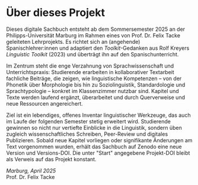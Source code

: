# Über dieses Projekt

Dieses digitale Sachbuch entsteht ab dem Sommersemester 2025 an der Philipps-Universität Marburg im Rahmen eines von Prof. Dr. Felix Tacke geleiteten Lehrprojekts. Es richtet sich an (angehende) Spanischlehrer:innen und adaptiert den *Toolkit*-Gedanken aus Rolf Kreyers *Linguistic Toolkit* (2023) und überträgt ihn auf den Spanischunterricht.

Im Zentrum steht die enge Verzahnung von Sprachwissenschaft und Unterrichtspraxis: Studierende erarbeiten in kollaborativer Textarbeit fachliche Beiträge, die zeigen, wie linguistische Kompetenzen – von der Phonetik über Morphologie bis hin zu Soziolinguistik, Standardologie und Sprachtypologie – konkret im Klassenzimmer nutzbar sind. Kapitel und Texte werden laufend ergänzt, überarbeitet und durch Querverweise und neue Ressourcen angereichert.

Ziel ist ein lebendiges, offenes Inventar linguistischer Werkzeuge, das auch im Laufe der folgenden Semester stetig erweitert wird. Studierende gewinnen so nicht nur vertiefte Einblicke in die Linguistik, sondern üben zugleich wissenschaftliches Schreiben, Peer-Review und digitales Publizieren. Sobald neue Kapitel vorliegen oder signifikante Änderungen am Text vorgenommen wurden, erhält das Sachbuch auf Zenodo eine neue Version und Versions-DOI. Die unter "Start" angegebene Projekt-DOI bleibt als Verweis auf das Projekt konstant. 

*Marburg, April 2025*  
Prof. Dr. Felix Tacke
